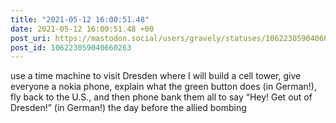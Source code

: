 ```yaml
---
title: "2021-05-12 16:00:51.48"
date: 2021-05-12 16:00:51.48 +00
post_uri: https://mastodon.social/users/gravely/statuses/106223059040660263
post_id: 106223059040660263
---
```

use a time machine to visit Dresden where I will build a cell tower, give everyone a nokia phone, explain what the green button does (in German!), fly back to the U.S., and then phone bank them all to say “Hey! Get out of Dresden!” (in German!) the day before the allied bombing


